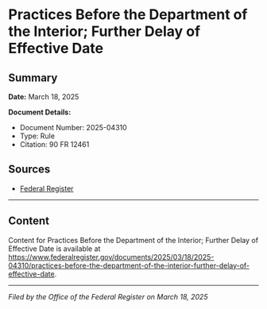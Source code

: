 # Practices Before the Department of the Interior; Further Delay of Effective Date

## Summary

**Date:** March 18, 2025

**Document Details:**
- Document Number: 2025-04310
- Type: Rule
- Citation: 90 FR 12461

## Sources
- [Federal Register](https://www.federalregister.gov/documents/2025/03/18/2025-04310/practices-before-the-department-of-the-interior-further-delay-of-effective-date)

---

## Content

Content for Practices Before the Department of the Interior; Further Delay of Effective Date is available at https://www.federalregister.gov/documents/2025/03/18/2025-04310/practices-before-the-department-of-the-interior-further-delay-of-effective-date.

---

*Filed by the Office of the Federal Register on March 18, 2025*
